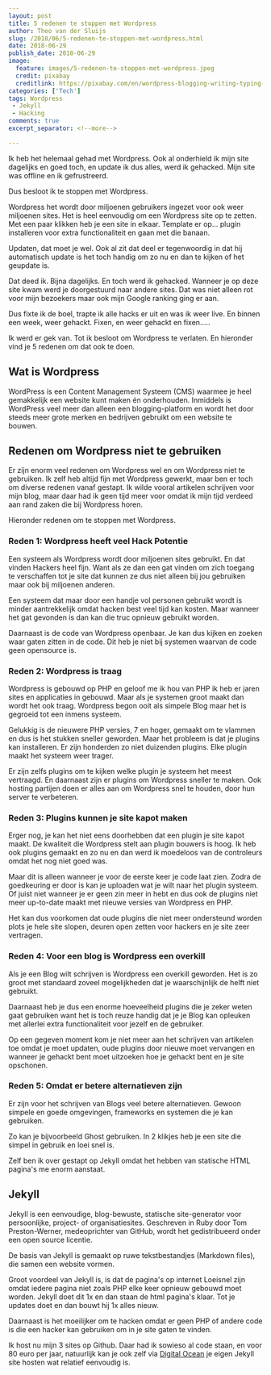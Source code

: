 ```yaml
---
layout: post
title: 5 redenen te stoppen met Wordpress
author: Theo van der Sluijs
slug: /2018/06/5-redenen-te-stoppen-met-wordpress.html
date: 2018-06-29
publish_date: 2018-06-29
image:
  feature: images/5-redenen-te-stoppen-met-wordpress.jpeg
  credit: pixabay
  creditlink: https://pixabay.com/en/wordpress-blogging-writing-typing-923188/
categories: ['Tech']
tags: Wordpress
 - Jekyll
 - Hacking
comments: true
excerpt_separator: <!--more-->

---
```

Ik heb het helemaal gehad met Wordpress. Ook al onderhield ik mijn site dagelijks 
en goed toch, en update ik dus alles, werd ik gehacked. Mijn site was offline en 
ik gefrustreerd.

Dus besloot ik te stoppen met Wordpress.
<!--more-->

Wordpress het wordt door miljoenen gebruikers ingezet voor ook weer miljoenen sites. 
Het is heel eenvoudig om een Wordpress site op te zetten. Met een paar klikken heb 
je een site in elkaar. Template er op... plugin installeren voor extra functionaliteit 
en gaan met die banaan.

Updaten, dat moet je wel. Ook al zit dat deel er tegenwoordig in dat hij automatisch
update is het toch handig om zo nu en dan te kijken of het geupdate is.

Dat deed ik. Bijna dagelijks. En toch werd ik gehacked. Wanneer je op deze site kwam
werd je doorgestuurd naar andere sites. Dat was niet alleen rot voor mijn bezoekers 
maar ook mijn Google ranking ging er aan.

Dus fixte ik de boel, trapte ik alle hacks er uit en was ik weer live. En binnen een
week, weer gehackt. Fixen, en weer gehackt en fixen.....

Ik werd er gek van. Tot ik besloot om Wordpress te verlaten. En hieronder vind je
5 redenen om dat ook te doen.

## Wat is Wordpress
WordPress is een Content Management Systeem (CMS) waarmee je heel gemakkelijk een 
website kunt maken én onderhouden. Inmiddels is WordPress veel meer dan alleen 
een blogging-platform en wordt het door steeds meer grote merken en bedrijven 
gebruikt om een website te bouwen.

## Redenen om Wordpress niet te gebruiken
Er zijn enorm veel redenen om Wordpress wel en om Wordpress niet te gebruiken. Ik zelf
heb altijd fijn met Wordpress gewerkt, maar ben er toch om diverse redenen vanaf gestapt.
Ik wilde vooral artikelen schrijven voor mijn blog, maar daar had ik geen tijd meer voor
omdat ik mijn tijd verdeed aan rand zaken die bij Wordpress horen.

Hieronder redenen om te stoppen met Wordpress.

### Reden 1: Wordpress heeft veel Hack Potentie
Een systeem als Wordpress wordt door miljoenen sites gebruikt. En dat vinden Hackers 
heel fijn. Want als ze dan een gat vinden om zich toegang te verschaffen tot je site
dat kunnen ze dus niet alleen bij jou gebruiken maar ook bij miljoenen anderen. 

Een systeem dat maar door een handje vol personen gebruikt wordt is minder aantrekkelijk
omdat hacken best veel tijd kan kosten. Maar wanneer het gat gevonden is dan kan die truc
opnieuw gebruikt worden.

Daarnaast is de code van Wordpress openbaar. Je kan dus kijken en zoeken waar gaten 
zitten in de code. Dit heb je niet bij systemen waarvan de code geen opensource is.

### Reden 2: Wordpress is traag
Wordpress is gebouwd op PHP en geloof me ik hou van PHP ik heb er jaren sites en applicaties
in gebouwd. Maar als je systemen groot maakt dan wordt het ook traag. Wordpress begon
ooit als simpele Blog maar het is gegroeid tot een inmens systeem.

Gelukkig is de nieuwere PHP versies, 7 en hoger, gemaakt om te vlammen en dus is het
stukken sneller geworden. Maar het probleem is dat je plugins kan installeren. Er zijn
honderden zo niet duizenden plugins. Elke plugin maakt het systeem weer trager.

Er zijn zelfs plugins om te kijken welke plugin je systeem het meest vertraagd. En
daarnaast zijn er plugins om Wordpress sneller te maken. Ook hosting partijen doen
er alles aan om Wordpress snel te houden, door hun server te verbeteren.

### Reden 3: Plugins kunnen je site kapot maken
Erger nog, je kan het niet eens doorhebben dat een plugin je site kapot maakt. De
kwaliteit die Wordpress stelt aan plugin bouwers is hoog. Ik heb ook plugins gemaakt
en zo nu en dan werd ik moedeloos van de controleurs omdat het nog niet goed was.

Maar dit is alleen wanneer je voor de eerste keer je code laat zien. Zodra de goedkeuring 
er door is kan je uploaden wat je wilt naar het plugin systeem. Of juist niet wanneer
je er geen zin meer in hebt en dus ook de plugins niet meer up-to-date maakt met 
nieuwe versies van Wordpress en PHP.

Het kan dus voorkomen dat oude plugins die niet meer ondersteund worden plots je hele site
slopen, deuren open zetten voor hackers en je site zeer vertragen.

### Reden 4: Voor een blog is Wordpress een overkill
Als je een Blog wilt schrijven is Wordpress een overkill geworden. Het is zo groot met
standaard zoveel mogelijkheden dat je waarschijnlijk de helft niet gebruikt.

Daarnaast heb je dus een enorme hoeveelheid plugins die je zeker weten gaat gebruiken
want het is toch reuze handig dat je je Blog kan opleuken met allerlei extra functionaliteit
voor jezelf en de gebruiker.

Op een gegeven moment kom je niet meer aan het schrijven van artikelen toe omdat je moet 
updaten, oude plugins door nieuwe moet vervangen en wanneer je gehackt bent moet 
uitzoeken hoe je gehackt bent en je site opschonen.

### Reden 5: Omdat er betere alternatieven zijn
Er zijn voor het schrijven van Blogs veel betere alternatieven. Gewoon simpele en goede
omgevingen, frameworks en systemen die je kan gebruiken.

Zo kan je bijvoorbeeld Ghost gebruiken. In 2 klikjes heb je een site die simpel in gebruik
en loei snel is.

Zelf ben ik over gestapt op Jekyll omdat het hebben van statische HTML pagina's me
enorm aanstaat.

## Jekyll
Jekyll is een eenvoudige, blog-bewuste, statische site-generator voor persoonlijke, 
project- of organisatiesites. Geschreven in Ruby door Tom Preston-Werner, 
medeoprichter van GitHub, wordt het gedistribueerd onder een open source licentie.

De basis van Jekyll is gemaakt op ruwe tekstbestandjes (Markdown files), 
die samen een website vormen. 

Groot voordeel van Jekyll is, is dat de pagina's op internet Loeisnel zijn omdat iedere
pagina niet zoals PHP elke keer opnieuw gebouwd moet worden. Jekyll doet dit 1x en dan
staan de html pagina's klaar. Tot je updates doet en dan bouwt hij 1x alles nieuw.

Daarnaast is het moeilijker om te hacken omdat er geen PHP of andere code is die een 
hacker kan gebruiken om in je site gaten te vinden.

Ik host nu mijn 3 sites op Github. Daar had ik sowieso al code staan, en voor 80 euro 
per jaar, natuurlijk kan je ook zelf via [Digital Ocean](https://m.do.co/c/38909179d2dc) 
je eigen Jekyll site hosten wat relatief eenvoudig is.

